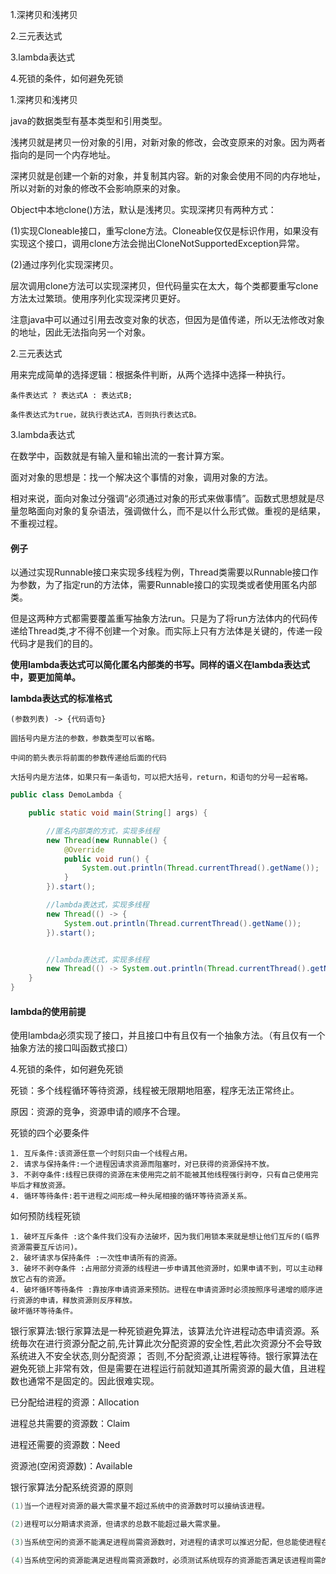 1.深拷贝和浅拷贝

2.三元表达式

3.lambda表达式

4.死锁的条件，如何避免死锁

1.深拷贝和浅拷贝

java的数据类型有基本类型和引用类型。

浅拷贝就是拷贝一份对象的引用，对新对象的修改，会改变原来的对象。因为两者指向的是同一个内存地址。

深拷贝就是创建一个新的对象，并复制其内容。新的对象会使用不同的内存地址，所以对新的对象的修改不会影响原来的对象。

Object中本地clone()方法，默认是浅拷贝。实现深拷贝有两种方式：

(1)实现Cloneable接口，重写clone方法。Cloneable仅仅是标识作用，如果没有实现这个接口，调用clone方法会抛出CloneNotSupportedException异常。

(2)通过序列化实现深拷贝。

层次调用clone方法可以实现深拷贝，但代码量实在太大，每个类都要重写clone方法太过繁琐。使用序列化实现深拷贝更好。

注意java中可以通过引用去改变对象的状态，但因为是值传递，所以无法修改对象的地址，因此无法指向另一个对象。

2.三元表达式

用来完成简单的选择逻辑：根据条件判断，从两个选择中选择一种执行。
```
条件表达式 ? 表达式A : 表达式B;

条件表达式为true，就执行表达式A，否则执行表达式B。
```

3.lambda表达式

在数学中，函数就是有输入量和输出流的一套计算方案。

面对对象的思想是：找一个解决这个事情的对象，调用对象的方法。

相对来说，面向对象过分强调“必须通过对象的形式来做事情”。函数式思想就是尽量忽略面向对象的复杂语法，强调做什么，而不是以什么形式做。重视的是结果，不重视过程。

#### 例子

以通过实现Runnable接口来实现多线程为例，Thread类需要以Runnable接口作为参数，为了指定run的方法体，需要Runnable接口的实现类或者使用匿名内部类。

但是这两种方式都需要覆盖重写抽象方法run。只是为了将run方法体内的代码传递给Thread类,才不得不创建一个对象。而实际上只有方法体是关键的，传递一段代码才是我们的目的。

**使用lambda表达式可以简化匿名内部类的书写。同样的语义在lambda表达式中，要更加简单。**

**lambda表达式的标准格式**

```
(参数列表) -> {代码语句}

圆括号内是方法的参数，参数类型可以省略。

中间的箭头表示将前面的参数传递给后面的代码

大括号内是方法体，如果只有一条语句，可以把大括号，return，和语句的分号一起省略。
```

```java
public class DemoLambda {

    public static void main(String[] args) {

        //匿名内部类的方式，实现多线程
        new Thread(new Runnable() {
            @Override
            public void run() {
                System.out.println(Thread.currentThread().getName());
            }
        }).start();

        //lambda表达式，实现多线程
        new Thread(() -> {
            System.out.println(Thread.currentThread().getName());
        }).start();


        //lambda表达式，实现多线程
        new Thread(() -> System.out.println(Thread.currentThread().getName())).start();
    }
}
```

#### lambda的使用前提

使用lambda必须实现了接口，并且接口中有且仅有一个抽象方法。（有且仅有一个抽象方法的接口叫函数式接口）

4.死锁的条件，如何避免死锁

死锁：多个线程循环等待资源，线程被无限期地阻塞，程序无法正常终止。

原因：资源的竞争，资源申请的顺序不合理。

死锁的四个必要条件
```
1. 互斥条件:该资源任意一个时刻只由一个线程占用。
2. 请求与保持条件:一个进程因请求资源而阻塞时，对已获得的资源保持不放。
3. 不剥夺条件:线程已获得的资源在末使用完之前不能被其他线程强行剥夺，只有自己使用完毕后才释放资源。
4. 循环等待条件:若干进程之间形成一种头尾相接的循环等待资源关系。
```
如何预防线程死锁
```
1. 破坏互斥条件 :这个条件我们没有办法破坏，因为我们用锁本来就是想让他们互斥的(临界 资源需要互斥访问)。
2. 破坏请求与保持条件 :一次性申请所有的资源。
3. 破坏不剥夺条件 :占用部分资源的线程进一步申请其他资源时，如果申请不到，可以主动释
放它占有的资源。
4. 破坏循环等待条件 :靠按序申请资源来预防。进程在申请资源时必须按照序号递增的顺序进行资源的申请，释放资源则反序释放。
破坏循环等待条件。
```

银行家算法:银行家算法是一种死锁避免算法，该算法允许进程动态申请资源。系统毎次在进行资源分配之前,先计算此次分配资源的安全性,若此次资源分不会导致系统进入不安全状态,则分配资源；
否则,不分配资源,让进程等待。银行家算法在避免死锁上非常有效，但是需要在进程运行前就知道其所需资源的最大值，且进程数也通常不是固定的。因此很难实现。

已分配给进程的资源：Allocation

进程总共需要的资源数：Claim

进程还需要的资源数：Need

资源池(空闲资源数)：Available

银行家算法分配系统资源的原则
```java
(1)当一个进程对资源的最大需求量不超过系统中的资源数时可以接纳该进程。

(2)进程可以分期请求资源，但请求的总数不能超过最大需求量。

(3)当系统空闲的资源不能满足进程尚需资源数时，对进程的请求可以推迟分配，但总能使进程在有限的时间里得到资源。

(4)当系统空闲的资源能满足进程尚需资源数时，必须测试系统现存的资源能否满足该进程尚需的最大资源数，若能满足则按当前的申请量分配资源，否则也要推迟分配。
```
